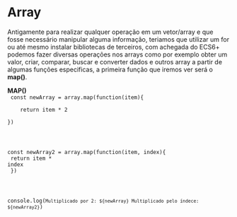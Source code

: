 <h1> Array </h1>

<p>
Antigamente para realizar qualquer operação em um vetor/array e que fosse necessário manipular alguma informação, teriamos que utilizar um for ou até mesmo instalar bibliotecas de terceiros, com achegada do ECS6+ podemos fazer diversas operações nos arrays como por exemplo obter um valor, criar, comparar, buscar e converter dados e outros array a partir de algumas funções especificas, a primeira função que iremos ver será o <b>map()</b>.
</p>
<strong>MAP()</strong>
<code>
 const newArray = array.map(function(item){<br>
    return item * 2<br>
})<br><br>

const newArray2 = array.map(function(item, index){<br>
    return item * index<br>
})<br><br>

console.log(`Multiplicado por 2: ${newArray} Multiplicado pelo índece: ${newArray2}`)
</code>

